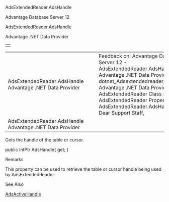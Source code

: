 AdsExtendedReader.AdsHandle




Advantage Database Server 12  

AdsExtendedReader.AdsHandle

Advantage .NET Data Provider

|  |
| --- |
|  |

|  |  |  |  |  |
| --- | --- | --- | --- | --- |
| AdsExtendedReader.AdsHandle  Advantage .NET Data Provider |  |  | Feedback on: Advantage Database Server 12 - AdsExtendedReader.AdsHandle Advantage .NET Data Provider dotnet\_Adsextendedreader\_adshandle Advantage .NET Data Provider > AdsExtendedReader Class > AdsExtendedReader Properties > AdsExtendedReader.AdsHandle / Dear Support Staff, |  |
| AdsExtendedReader.AdsHandle  Advantage .NET Data Provider |  |  |  |  |

Gets the handle of the table or cursor.

public IntPtr AdsHandle{ get; }

Remarks

This property can be used to retrieve the table or cursor handle being used by AdsExtendedReader.

See Also

[AdsActiveHandle](dotnet_adsextendedreader_adsactivehandle.htm)